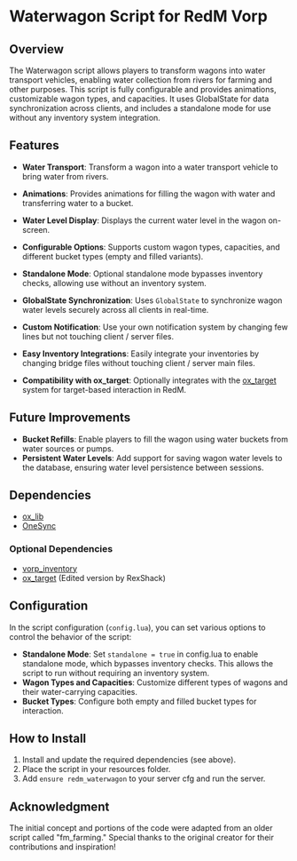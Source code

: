 # Waterwagon Script for RedM Vorp

## Overview
The Waterwagon script allows players to transform wagons into water transport vehicles, enabling water collection from rivers for farming and other purposes. This script is fully configurable and provides animations, customizable wagon types, and capacities. It uses GlobalState for data synchronization across clients, and includes a standalone mode for use without any inventory system integration.

## Features
- **Water Transport**: Transform a wagon into a water transport vehicle to bring water from rivers.
- **Animations**: Provides animations for filling the wagon with water and transferring water to a bucket.
- **Water Level Display**: Displays the current water level in the wagon on-screen.

- **Configurable Options**: Supports custom wagon types, capacities, and different bucket types (empty and filled variants).
- **Standalone Mode**: Optional standalone mode bypasses inventory checks, allowing use without an inventory system.
- **GlobalState Synchronization**: Uses `GlobalState` to synchronize wagon water levels securely across all clients in real-time.
- **Custom Notification**: Use your own notification system by changing few lines but not touching client / server files.
- **Easy Inventory Integrations**: Easily integrate your inventories by changing bridge files without touching client / server main files.
- **Compatibility with ox_target**: Optionally integrates with the [ox_target](https://github.com/Rexshack-RedM/ox_target) system for target-based interaction in RedM.

## Future Improvements
- **Bucket Refills**: Enable players to fill the wagon using water buckets from water sources or pumps.
- **Persistent Water Levels**: Add support for saving wagon water levels to the database, ensuring water level persistence between sessions.

## Dependencies
- [ox_lib](https://github.com/overextended/ox_lib)
- [OneSync](https://docs.fivem.net/docs/scripting-reference/onesync/)
  
### Optional Dependencies
- [vorp_inventory](https://github.com/VORPCORE/vorp_inventory-lua)
- [ox_target](https://github.com/Rexshack-RedM/ox_target) (Edited version by RexShack)

## Configuration
In the script configuration (`config.lua`), you can set various options to control the behavior of the script:

- **Standalone Mode**: Set `standalone = true` in config.lua to enable standalone mode, which bypasses inventory checks. This allows the script to run without requiring an inventory system.
- **Wagon Types and Capacities**: Customize different types of wagons and their water-carrying capacities.
- **Bucket Types**: Configure both empty and filled bucket types for interaction.

## How to Install
1. Install and update the required dependencies (see above).
2. Place the script in your resources folder.
3. Add `ensure redm_waterwagon` to your server cfg and run the server.

## Acknowledgment
The initial concept and portions of the code were adapted from an older script called "fm_farming." Special thanks to the original creator for their contributions and inspiration!